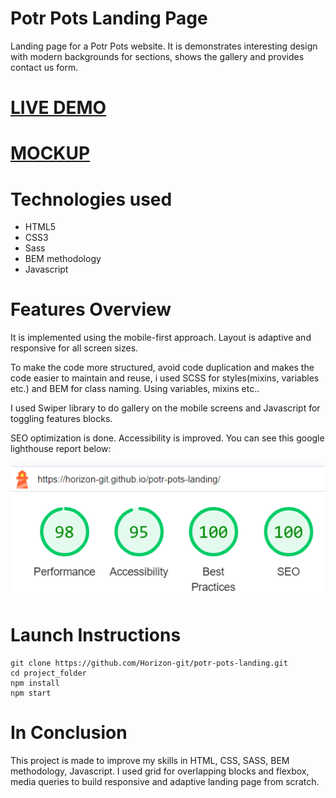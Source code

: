 # Potr Pots Landing Page
<p>Landing page for a Potr Pots website. It is demonstrates interesting design with modern backgrounds for sections, shows the gallery and provides contact us form.</p>
<h1><a href="https://horizon-git.github.io/potr-pots-landing/">LIVE DEMO</a></h1>
<h1><a href="https://www.figma.com/file/50zgLU65Mcd3MisFHMfLfx/POTR-POTS_FE-students?type=design&node-id=1760-281&mode=design&t=mJVYf3tUaAR1A1Qt-0">MOCKUP</a></h1>

# Technologies used
<ul>
  <li>HTML5</li>
  <li>CSS3</li>
  <li>Sass</li>
  <li>BEM methodology</li>
  <li>Javascript</li>
</ul>

# Features Overview
<p>It is implemented using the mobile-first approach. Layout is adaptive and responsive for all screen sizes. </p>
<p>To make the code more structured, avoid code duplication and makes the code easier to maintain and reuse, i used SCSS for styles(mixins, variables etc.) and BEM for class naming. Using variables, mixins etc..</p>
<p>I used Swiper library to do gallery on the mobile screens and Javascript for toggling features blocks.</p>
<p> SEO optimization is done. Accessibility is improved. You can see this google lighthouse report below:</p>
<p align="center">
  <img src="https://github.com/Horizon-git/potr-pots-landing/blob/master/src/images/lightshot.png" alt="lighthouse report">
</p>

# Launch Instructions
```
git clone https://github.com/Horizon-git/potr-pots-landing.git
cd project_folder
npm install
npm start
```

# In Conclusion
<p>This project is made to improve my skills in HTML, CSS, SASS, BEM methodology, Javascript. I used grid for overlapping blocks and flexbox, media queries to build responsive and adaptive landing page from scratch.</p>

